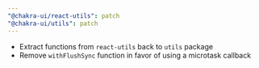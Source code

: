 ```yaml
---
"@chakra-ui/react-utils": patch
"@chakra-ui/utils": patch
---
```


- Extract functions from `react-utils` back to `utils` package
- Remove `withFlushSync` function in favor of using a microtask callback
